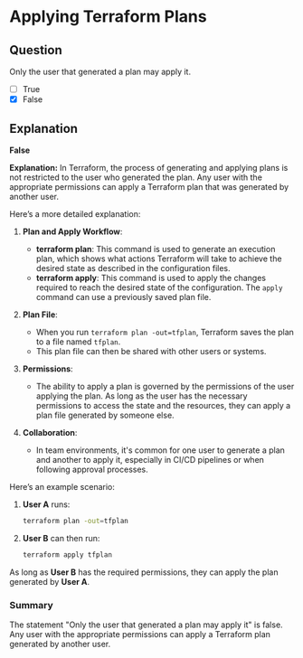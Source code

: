 # Applying Terraform Plans

## Question

Only the user that generated a plan may apply it.

- [ ] True
- [x] False

## Explanation

**False**

**Explanation:** In Terraform, the process of generating and applying plans is not restricted to the user who generated the plan. Any user with the appropriate permissions can apply a Terraform plan that was generated by another user. 

Here’s a more detailed explanation:

1. **Plan and Apply Workflow**:
    - **terraform plan**: This command is used to generate an execution plan, which shows what actions Terraform will take to achieve the desired state as described in the configuration files.
    - **terraform apply**: This command is used to apply the changes required to reach the desired state of the configuration. The `apply` command can use a previously saved plan file.

2. **Plan File**:
    - When you run `terraform plan -out=tfplan`, Terraform saves the plan to a file named `tfplan`.
    - This plan file can then be shared with other users or systems.

3. **Permissions**:
    - The ability to apply a plan is governed by the permissions of the user applying the plan. As long as the user has the necessary permissions to access the state and the resources, they can apply a plan file generated by someone else.

4. **Collaboration**:
    - In team environments, it's common for one user to generate a plan and another to apply it, especially in CI/CD pipelines or when following approval processes.

Here’s an example scenario:

1. **User A** runs:
    ```bash
    terraform plan -out=tfplan
    ```

2. **User B** can then run:
    ```bash
    terraform apply tfplan
    ```

As long as **User B** has the required permissions, they can apply the plan generated by **User A**.

### Summary

The statement "Only the user that generated a plan may apply it" is false. Any user with the appropriate permissions can apply a Terraform plan generated by another user.
